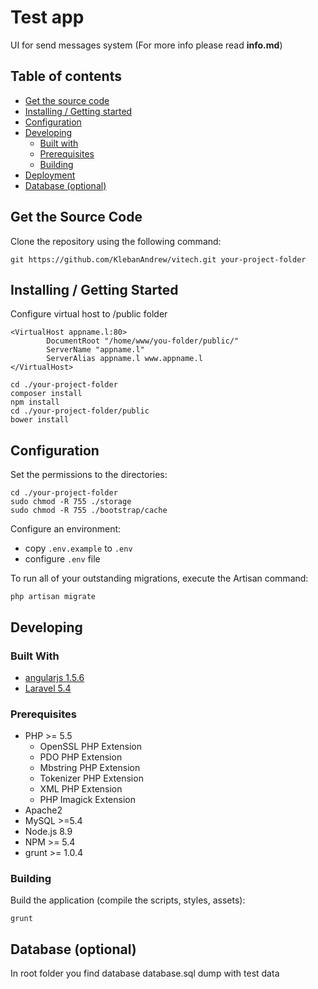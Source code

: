 # Test app
UI for send messages system (For more info please read **info.md**)

## Table of contents
* [Get the source code](#get-the-source-code)
* [Installing / Getting started](#installing-getting-started)
* [Configuration](#configuration)
* [Developing](#developing)
    * [Built with](#built-with)
    * [Prerequisites](#prerequisites)
    * [Building](#building)
* [Deployment](#deployment)
* [Database (optional)](#database-optional)


## Get the Source Code
Clone the repository using the following command:
```
git https://github.com/KlebanAndrew/vitech.git your-project-folder
```

## Installing / Getting Started
 Configure virtual host to /public folder
 ```
 <VirtualHost appname.l:80>
         DocumentRoot "/home/www/you-folder/public/"
         ServerName "appname.l"
         ServerAlias appname.l www.appname.l
 </VirtualHost>

```
```
cd ./your-project-folder
composer install
npm install
cd ./your-project-folder/public
bower install
```

## Configuration

Set the permissions to the directories:
```
cd ./your-project-folder
sudo chmod -R 755 ./storage
sudo chmod -R 755 ./bootstrap/cache
```

Configure an environment:
- copy `.env.example` to `.env`
- configure `.env` file

To run all of your outstanding migrations, execute the Artisan command:
```
php artisan migrate
```

## Developing

### Built With
- [angularjs 1.5.6](https://angular.io/)
- [Laravel 5.4](https://laravel.com)

### Prerequisites
- PHP >= 5.5
  - OpenSSL PHP Extension
  - PDO PHP Extension
  - Mbstring PHP Extension
  - Tokenizer PHP Extension
  - XML PHP Extension
  - PHP Imagick Extension
- Apache2
- MySQL >=5.4
- Node.js 8.9
- NPM >= 5.4
- grunt >= 1.0.4

### Building
Build the application (compile the scripts, styles, assets):
```
grunt
```
## Database (optional)
In root folder you find database database.sql dump with test data
